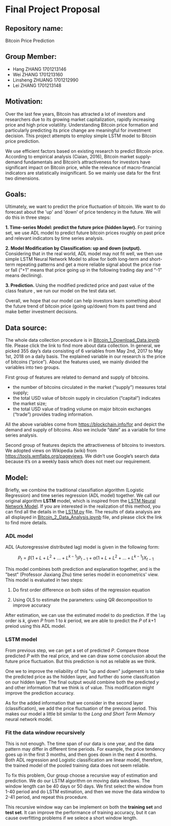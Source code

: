 # Final Project Proposal

## Repository name: 
Bitcoin Price Prediction

## Group Member:
* Hang ZHANG        1701213146
* Wei ZHANG         1701213160
* Linsheng ZHUANG   1701212990
* Lei ZHANG         1701213148


## Motivation:
Over the last few years, Bitcoin has attracted a lot of investors and researchers due to its growing market capitalization, rapidly increasing price and high price volatility. Understanding Bitcoin price formation and particularly predicting its price change are meaningful for investment decision. This project attempts to employ simple LSTM model to Bitcoin price prediction.

We use efficient factors based on existing research to predict Bitcoin price. According to empirical analysis (Ciaian, 2016), Bitcoin market supply-demand fundamentals and Bitcoin’s attractiveness for investors have significant impact on Bitcoin price, while the relevance of macro-financial indicators are statistically insignificant. So we mainly use data for the first two dimensions.


## Goals:
Ultimately, we want to predict the price fluctuation of bitcoin. We want to do forecast about the 'up' and 'down' of price tendency in the future. We will do this in three steps:

**1. Time-series Model: predict the future price (hidden layer).**  For training set, we use ADL model to predict future bitcoin prices roughly on past price and relevant indicators by time series analysis.

**2. Model Modification by Classification: up and down (output).**  Considering that in the real world, ADL model may not fit well, we then use simple LSTM Neural Network Model to allow for both long-term and short-term repeating patterns and get a more reliable signal about the price rise or fall (“+1” means that price going up in the following trading day and “-1” means declining).

**3. Prediction.**  Using the modified predicted price and past value of the class feature , we run our model on the test data set.

Overall, we hope that our model can help investors learn something about the future trend of bitcoin price (going up/down) from its past trend and make better investment decisions.

## Data source:
The whole data collection procedure is in [Bitcoin_1_Download_Data.ipynb](https://github.com/LeiZHANG1995/PHBS_TQFML/blob/master/Project/Bitcoin_1_Download_Data.ipynb) file. Please click the link to find more about data collection. In general, we picked 355 day’s data consisting of 6 variables from May 2nd, 2017 to May 1st, 2018 on a daily basis. The explained variable in our research is the price of bitcoins (“price”). About the features used, we mainly divided the variables into two groups.

First group of features are related to demand and supply of bitcoins. 
* the number of bitcoins circulated in the market (“supply”) measures total supply;
* the total USD value of bitcoin supply in circulation (“capital”) indicates the market size;
* the total USD value of trading volume on major bitcoin exchanges (“trade”) provides trading information.

All the above variables come from https://blockchain.info/for and depict the demand and supply of bitcoins. Also we include “date” as a variable for time series analysis.

Second group of features depicts the attractiveness of bitcoins to investors. We adopted views on Wikipedia (wiki) from https://tools.wmflabs.org/pageviews. We didn’t use Google’s search data because it’s on a weekly basis which does not meet our requirement.

## Model:
Briefly, we combine the traditional classifiation algorithm (Logistic Regression) and time series regression (ADL model) together. We call our original algorithm **LSTM** model, which is inspired from the [LSTM Neural Network Model](http://www.jakob-aungiers.com/articles/a/LSTM-Neural-Network-for-Time-Series-Prediction). If you are interested in the realization of this method, you can find all the details in the [LSTM.py](https://github.com/LeiZHANG1995/PHBS_TQFML/blob/master/Project/LSTM.py) file. The results of data analysis are all displayed in [Bitcoin_2_Data_Analysis.ipynb](https://github.com/LeiZHANG1995/PHBS_TQFML/blob/master/Project/Bitcoin_2_Data_Analysis.ipynb) file, and please click the link to find more details. 

### ADL model
ADL (Autoregressive distributed lag) model is given in the following form:

$$ P_t = \beta (1+L+L^2+...+L^{k-1})P_{t-1}+\alpha (1+L+L^2+...+L^{k-1})X_{t-1} $$

This model combines both prediction and explanation together, and is the "best" (Professor Jiaxiang Zhu) time series model in econometrics' view. This model is evaluated in two steps:

1) Do first order difference on both sides of the regression equation

2) Using OLS to estimate the parameters: using QR decomposition to improve accuracy

After estimation, we can use the estimated model to do prediction. If the `lag` order is _k_, given _P_ from 1 to _k_ period, we are able to predict the _P_ of _k_+1 preiod using this ADL model. 

### LSTM model
From previous step, we can get a set of predicted _P_. Compare those predicted _P_ with the real price, and we can draw some conclusion about the future price fluctuation. But this prediction is not as reliable as we think. 

One we to improve the reliability of this "up and down" judgement is to take the predicted price as the hidden layer, and further do some classifcation on our hidden layer. The final output would combine both the predicted _y_ and other information that we think is of value. This modification might improve the prediction accuracy. 

As for the added information that we consider in the second layer (classification), we add the price fluctuation of the previous period. This makes our model a little bit similar to the _Long and Short Term Memory_ neural network model. 

### Fit the data window recursively
This is not enough. The time span of our data is one year, and the data pattern may differ in different time periods. For example, the price tendency goes up in the first 3 months, and then goes down in the next 4 months. Both ADL regression and Logistic classification are linear model, therefore, the trained model of the pooled training data does not seem reliable.

To fix this problem, Our group choose a recursive way of estimation and prediction. We do our LSTM algorithm on moving data windows. The window length can be 40 days or 50 days. We first select the window from 1-40 period and do LSTM estimation, and then we move the data window to 2-41 period, and repeat this procedure. 

This recursive window way can be implement on both the **training set** and **test set**. It can improve the performance of training accuracy, but it can cause overfitting problems if we selece a short window length. 
